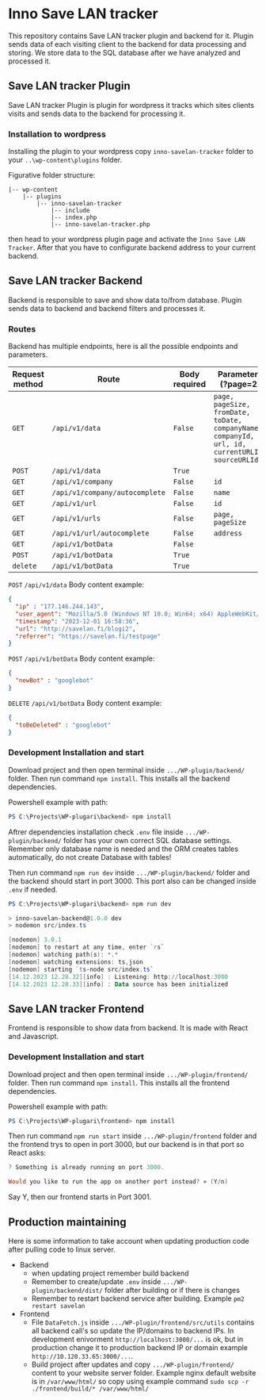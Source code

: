 # Inno Save LAN tracker

This repository contains Save LAN tracker plugin and backend for it. Plugin sends data of each visiting client to the backend for data processing and storing. We store data to the SQL database after we have analyzed and processed it.

## Save LAN tracker Plugin

Save LAN tracker Plugin is plugin for wordpress it tracks which sites clients visits and sends data to the backend for processing it.

### Installation to wordpress

Installing the plugin to your wordpress copy `inno-savelan-tracker` folder to your `..\wp-content\plugins` folder.

Figurative folder structure:

```
|-- wp-content
    |-- plugins
        |-- inno-savelan-tracker
            |-- include
            |-- index.php
            |-- inno-savelan-tracker.php
```

then head to your wordpress plugin page and activate the `Inno Save LAN Tracker`. After that you have to configurate backend address to your current backend.

## Save LAN tracker Backend

Backend is responsible to save and show data to/from database. Plugin sends data to backend and backend filters and processes it.

### Routes

Backend has multiple endpoints, here is all the possible endpoints and parameters.

| Request method | Route                          | Body required | Parameters (?page=2)                                                                           |
| -------------- | ------------------------------ | ------------- | ---------------------------------------------------------------------------------------------- |
| `GET`          | `/api/v1/data`                 | `False`       | `page, pageSize, fromDate, toDate, companyName, companyId, url, id, currentURLId, sourceURLId` |
| `POST`         | `/api/v1/data`                 | `True`        |                                                                                                |
| `GET`          | `/api/v1/company`              | `False`       | `id`                                                                                           |
| `GET`          | `/api/v1/company/autocomplete` | `False`       | `name`                                                                                         |
| `GET`          | `/api/v1/url`                  | `False`       | `id`                                                                                           |
| `GET`          | `/api/v1/urls`                 | `False`       | `page, pageSize`                                                                               |
| `GET`          | `/api/v1/url/autocomplete`     | `False`       | `address`                                                                                      |
| `GET`          | `/api/v1/botData`              | `False`       |                                                                                                |
| `POST`         | `/api/v1/botData`              | `True`        |                                                                                                |
| `delete`       | `/api/v1/botData`              | `True`        |                                                                                                |

`POST` `/api/v1/data` Body content example:

```JSON
{
  "ip" : "177.146.244.143",
  "user_agent": "Mozilla/5.0 (Windows NT 10.0; Win64; x64) AppleWebKit/537.36 (KHTML, like Gecko) Chrome/117.0.0.0 Safari/537.36 OPR/103.0.0.04",
  "timestamp": "2023-12-01 16:58:36",
  "url": "http://savelan.fi/blogi2",
  "referrer": "https://savelan.fi/testpage"
}
```

`POST` `/api/v1/botData` Body content example:

```JSON
{
  "newBot" : "googlebot"
}
```

`DELETE` `/api/v1/botData` Body content example:

```JSON
{
  "toBeDeleted" : "googlebot"
}
```

### Development Installation and start

Download project and then open terminal inside `.../WP-plugin/backend/` folder. Then run command `npm install`.
This installs all the backend dependencies.

Powershell example with path:

```powershell
PS C:\Projects\WP-plugari\backend> npm install
```

Aftrer dependencies installation check `.env` file inside `.../WP-plugin/backend/` folder has your own correct SQL database settings. Remember only database name is needed and the ORM creates tables automatically, do not create Database with tables!

Then run command `npm run dev` inside `.../WP-plugin/backend/` folder and the backend should start in port 3000. This port also can be changed inside `.env` if needed.

```powershell
PS C:\Projects\WP-plugari\backend> npm run dev

> inno-savelan-backend@1.0.0 dev
> nodemon src/index.ts

[nodemon] 3.0.1
[nodemon] to restart at any time, enter `rs`
[nodemon] watching path(s): *.*
[nodemon] watching extensions: ts,json
[nodemon] starting `ts-node src/index.ts`
[14.12.2023 12.28.32][info] : Listening: http://localhost:3000
[14.12.2023 12.28.33][info] : Data source has been initialized
```

## Save LAN tracker Frontend

Frontend is responsible to show data from backend. It is made with React and Javascript.

### Development Installation and start

Download project and then open terminal inside `.../WP-plugin/frontend/` folder. Then run command `npm install`.
This installs all the frontend dependencies.

Powershell example with path:

```powershell
PS C:\Projects\WP-plugari\frontend> npm install
```

Then run command `npm run start` inside `.../WP-plugin/frontend` folder and the frontend trys to open in port 3000, but our backend is in that port so React asks:

```powershell
? Something is already running on port 3000.

Would you like to run the app on another port instead? » (Y/n)
```

Say Y, then our frontend starts in Port 3001.

## Production maintaining

Here is some information to take account when updating production code after pulling code to linux server.

- Backend
  - when updating project remember build backend
  - Remember to create/update `.env` inside `.../WP-plugin/backend/dist/` folder after building or if there is changes
  - Remember to restart backend service after building. Example `pm2 restart savelan`
- Frontend
  - File `DataFetch.js` inside `.../WP-plugin/frontend/src/utils` contains all backend call's so update the IP/domains to backend IPs. In development enivorment `http://localhost:3000/...` is ok, but in production change it to production backend IP or domain example `http://10.120.33.65:3000/...`.
  - Build project after updates and copy `.../WP-plugin/frontend/` content to your website server folder. Example nginx default website is in `/var/www/html/` so copy using example command `sudo scp -r ./frontend/build/* /var/www/html/`
